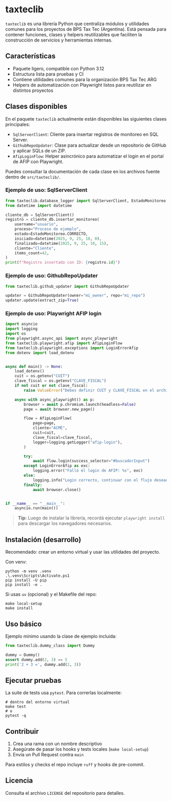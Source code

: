 # taxteclib

`taxteclib` es una librería Python que centraliza módulos y utilidades comunes para los proyectos de BPS Tax Tec (Argentina). Está pensada para contener funciones, clases y helpers reutilizables que faciliten la construcción de servicios y herramientas internas.

## Características

- Paquete ligero, compatible con Python 3.12
- Estructura lista para pruebas y CI
- Contiene utilidades comunes para la organización BPS Tax Tec ARG
- Helpers de automatización con Playwright listos para reutilizar en distintos proyectos


## Clases disponibles

En el paquete `taxteclib` actualmente están disponibles las siguientes clases principales:

- `SqlServerClient`: Cliente para insertar registros de monitoreo en SQL Server.
- `GithubRepoUpdater`: Clase para actualizar desde un repositorio de GitHub y aplicar SQLs de un ZIP.
- `AfipLoginFlow`: Helper asincrónico para automatizar el login en el portal de AFIP con Playwright.


Puedes consultar la documentación de cada clase en los archivos fuente dentro de `src/taxteclib/`.

### Ejemplo de uso: SqlServerClient

```python
from taxteclib.database_logger import SqlServerClient, EstadoMonitoreo
from datetime import datetime

cliente_db = SqlServerClient()
registro = cliente_db.insertar_monitoreo(
	username="usuario",
	proceso="Proceso de ejemplo",
	estado=EstadoMonitoreo.CORRECTO,
	iniciado=datetime(2025, 9, 25, 10, 0),
	finalizado=datetime(2025, 9, 25, 10, 15),
	cliente="Cliente",
	items_count=42,
)
print(f"Registro insertado con ID: {registro.id}")
```

### Ejemplo de uso: GithubRepoUpdater

```python
from taxteclib.github_updater import GithubRepoUpdater

updater = GithubRepoUpdater(owner="mi_owner", repo="mi_repo")
updater.update(extract_zip=True)
```

### Ejemplo de uso: Playwright AFIP login

```python
import asyncio
import logging
import os
from playwright.async_api import async_playwright
from taxteclib.playwright.afip import AfipLoginFlow
from taxteclib.playwright.exceptions import LoginErrorAfip
from dotenv import load_dotenv


async def main() -> None:
    load_dotenv()
    cuit = os.getenv("CUIT")
    clave_fiscal = os.getenv("CLAVE_FISCAL")
    if not cuit or not clave_fiscal:
        raise ValueError("Debes definir CUIT y CLAVE_FISCAL en el archivo .env")

    async with async_playwright() as p:
        browser = await p.chromium.launch(headless=False)
        page = await browser.new_page()

        flow = AfipLoginFlow(
            page=page,
            cliente="ACME",
            cuit=cuit,
            clave_fiscal=clave_fiscal,
            logger=logging.getLogger("afip-login"),
        )

        try:
            await flow.login(success_selector="#buscadorInput")
        except LoginErrorAfip as exc:
            logging.error("Falló el login de AFIP: %s", exc)
        else:
            logging.info("Login correcto, continuar con el flujo deseado.")
        finally:
            await browser.close()


if __name__ == "__main__":
    asyncio.run(main())
```

> **Tip:** Luego de instalar la librería, recordá ejecutar `playwright install` para descargar los navegadores necesarios.

## Instalación (desarrollo)

Recomendado: crear un entorno virtual y usar las utilidades del proyecto.

Con venv:

```pwsh
python -m venv .venv
.\.venv\Scripts\Activate.ps1
pip install -U pip
pip install -e .
```

Si usas `uv` (opcional) y el Makefile del repo:

```pwsh
make local-setup
make install
```

## Uso básico

Ejemplo mínimo usando la clase de ejemplo incluida:

```python
from taxteclib.dummy_class import Dummy

dummy = Dummy()
assert dummy.add(2, 3) == 5
print('2 + 3 =', dummy.add(2, 3))
```

## Ejecutar pruebas

La suite de tests usa `pytest`. Para correrlas localmente:

```pwsh
# dentro del entorno virtual
make test
# o
pytest -q
```

## Contribuir

1. Crea una rama con un nombre descriptivo
2. Asegúrate de pasar los hooks y tests locales (`make local-setup`)
3. Envía un Pull Request contra `main`

Para estilos y checks el repo incluye `ruff` y hooks de pre-commit.

## Licencia

Consulta el archivo `LICENSE` del repositorio para detalles.